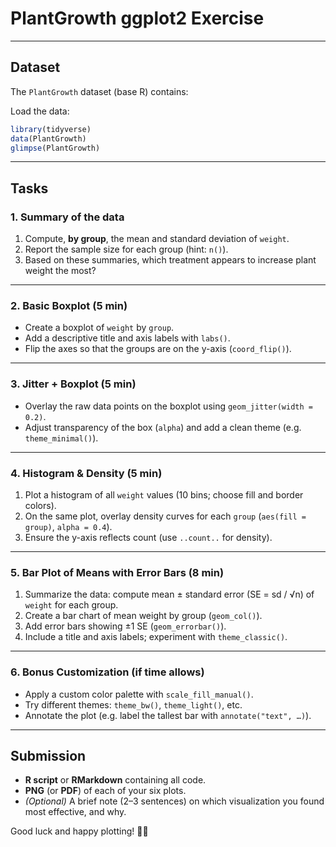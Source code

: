 # PlantGrowth ggplot2 Exercise

---

## Dataset

The `PlantGrowth` dataset (base R) contains:

Load the data:

```r
library(tidyverse)
data(PlantGrowth)
glimpse(PlantGrowth)
```

---

## Tasks

### 1. Summary of the data

1. Compute, **by group**, the mean and standard deviation of `weight`.
2. Report the sample size for each group (hint: `n()`).
3. Based on these summaries, which treatment appears to increase plant weight the most?

---

### 2. Basic Boxplot (5 min)

- Create a boxplot of `weight` by `group`.
- Add a descriptive title and axis labels with `labs()`.
- Flip the axes so that the groups are on the y-axis (`coord_flip()`).

---

### 3. Jitter + Boxplot (5 min)

- Overlay the raw data points on the boxplot using `geom_jitter(width = 0.2)`.
- Adjust transparency of the box (`alpha`) and add a clean theme (e.g. `theme_minimal()`).

---

### 4. Histogram & Density (5 min)

1. Plot a histogram of all `weight` values (10 bins; choose fill and border colors).
2. On the same plot, overlay density curves for each `group` (`aes(fill = group)`, `alpha = 0.4`).
3. Ensure the y-axis reflects count (use `..count..` for density).

---

### 5. Bar Plot of Means with Error Bars (8 min)

1. Summarize the data: compute mean ± standard error (SE = sd / √n) of `weight` for each group.
2. Create a bar chart of mean weight by group (`geom_col()`).
3. Add error bars showing ±1 SE (`geom_errorbar()`).
4. Include a title and axis labels; experiment with `theme_classic()`.

---

### 6. Bonus Customization (if time allows)

- Apply a custom color palette with `scale_fill_manual()`.
- Try different themes: `theme_bw()`, `theme_light()`, etc.
- Annotate the plot (e.g. label the tallest bar with `annotate("text", …)`).

---

## Submission

- **R script** or **RMarkdown** containing all code.
- **PNG** (or **PDF**) of each of your six plots.
- *(Optional)* A brief note (2–3 sentences) on which visualization you found most effective, and why.

Good luck and happy plotting! 🎨🚀

